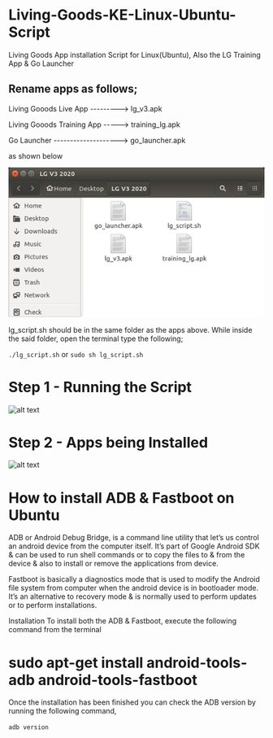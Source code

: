 # Living-Goods-KE-Linux-Ubuntu-Script
Living Goods App installation Script for Linux(Ubuntu), Also the LG Training App &amp; Go Launcher

Rename apps as follows;
------------------------------------------------------------------------------------------------------------------------
Living Gooods Live App ---------> lg_v3.apk


Living Gooods Training App -----> training_lg.apk


Go Launcher --------------------> go_launcher.apk


as shown below

![alt text](https://github.com/tonnykirwa/living-goods-KE-Linux-Ubuntu-Script/blob/master/folder.png "Folder containing apps")

lg_script.sh should be in the same folder as the apps above. While inside the said folder, open the terminal type the following;

```./lg_script.sh```
or
```sudo sh lg_script.sh```

# Step 1 - Running the Script


![alt text](https://github.com/tonnykirwa/living-goods-KE-Linux-Ubuntu-Script/blob/master/script.png "Running Script on Terminal")


# Step 2 - Apps being Installed


![alt text](https://github.com/tonnykirwa/living-goods-KE-Linux-Ubuntu-Script/blob/master/success_installed.png "Apps being Installed")



# How to install ADB & Fastboot on Ubuntu
ADB or Android Debug Bridge, is a command line utility that let’s us control an android device from the computer itself. It’s part of Google Android SDK & can be used to run shell commands or to copy the files to & from the device & also to install or remove the applications from device.

Fastboot is basically a diagnostics mode that is used to modify the Android file system from computer when the android device is in bootloader mode. It’s an alternative to recovery mode & is normally used to perform updates or to perform installations.

Installation
To install both the ADB & Fastboot, execute the following command from the terminal


# sudo apt-get install android-tools-adb android-tools-fastboot

Once the installation has been finished you can check the ADB version by running the following command,

```adb version```


